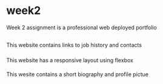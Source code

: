 # week2
Week 2 assignment is a professional web deployed portfolio

##
This website contains links to job history and contacts

### 
This website has a responsive layout using flexbox

####
This wesite contains a short biography and profile pictue
